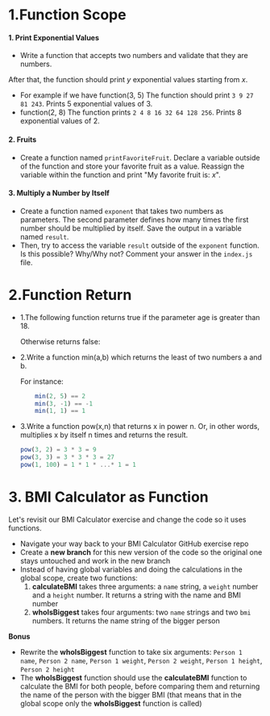 # 1.Function Scope

#### 1. Print Exponential Values
* Write a function that accepts two numbers and validate that they are numbers. 

After that, the function should print _y_ exponential values starting from _x_.

* For example if we have function(3, 5) The function should print `3 9 27 81 243`. Prints 5 exponential values of 3.
* function(2, 8) The function prints `2 4 8 16 32 64 128 256`. Prints 8 exponential values of 2.

#### 2. Fruits
* Create a function named `printFavoriteFruit`. Declare a variable outside of the function and store your favorite fruit as a value. Reassign the variable within the function and print "My favorite fruit is: _x_". 

#### 3. Multiply a Number by Itself
* Create a function named `exponent` that takes two numbers as parameters. The second parameter defines how many times the first number should be multiplied by itself. Save the output in a variable named `result`. 
* Then, try to access the variable `result` outside of the `exponent` function. Is this possible? Why/Why not? Comment your answer in the `index.js` file.

# 2.Function Return

* 1.The following function returns true if the parameter age is greater than 18.

    Otherwise returns false:

* 2.Write a function min(a,b) which returns the least of two numbers a and b.

    For instance:
    ```js
        min(2, 5) == 2
        min(3, -1) == -1
        min(1, 1) == 1
    ``` 
* 3.Write a function pow(x,n) that returns x in power n. Or, in other words,        multiplies x by itself n times and returns the result.
    ```js
    pow(3, 2) = 3 * 3 = 9
    pow(3, 3) = 3 * 3 * 3 = 27
    pow(1, 100) = 1 * 1 * ...* 1 = 1
    ``` 

# 3. BMI Calculator as Function
Let's revisit our BMI Calculator exercise and change the code so it uses functions.

- Navigate your way back to your BMI Calculator GitHub exercise repo
- Create a **new branch** for this new version of the code so the original one stays untouched and work in the new branch
- Instead of having global variables and doing the calculations in the global scope, create two functions:
  1. **calculateBMI** takes three arguments: a `name` string, a `weight` number and a `height` number. It returns a string with the name and BMI number
  2. **whoIsBiggest** takes four arguments: two `name` strings and two `bmi` numbers. It returns the name string of the bigger person

**Bonus**
- Rewrite the **whoIsBiggest** function to take six arguments: `Person 1 name`, `Person 2 name`, `Person 1 weight`, `Person 2 weight`, `Person 1 height`, `Person 2 height`
- The **whoIsBiggest** function should use the **calculateBMI** function to calculate the BMI for both people, before comparing them and returning the name of the person with the bigger BMI (that means that in the global scope only the **whoIsBiggest** function is called)